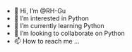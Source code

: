 - 👋 Hi, I’m @RH-Gu
- 👀 I’m interested in Python
- 🌱 I’m currently learning Python
- 💞️ I’m looking to collaborate on Python
- 📫 How to reach me ...

<!---
RH-Gu/RH-Gu is a ✨ special ✨ repository because its `README.md` (this file) appears on your GitHub profile.
You can click the Preview link to take a look at your changes.
--->
